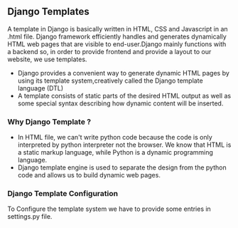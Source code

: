 ## Django Templates
<p>A template in Django is basically written in HTML, CSS and Javascript in an .html file. Django framework efficiently handles and generates dynamically HTML web pages that are visible to end-user.Django mainly functions with a backend so, in order to provide frontend and provide a layout to our website, we use templates.</p>
<ul>
<li>Django provides a convenient way to generate dynamic HTML pages by using its template system,creatively called the Django template language (DTL)</li>
<li>A template consists of static parts of the desired HTML output as well as some special syntax describing how dynamic content will be inserted.</li>
</ul>

### Why Django Template ?
<ul>
<li>In HTML file, we can't write python code because the code is only interpreted by python interpreter not the browser. We know that HTML is a static markup language, while Python is a dynamic programming language.</li>
<li>Django template engine is used to separate the design from the python code and allows us to build dynamic web pages.</li>
</ul>

### Django Template Configuration

<p>To Configure the template system we have to provide some entries in settings.py file.</p>







